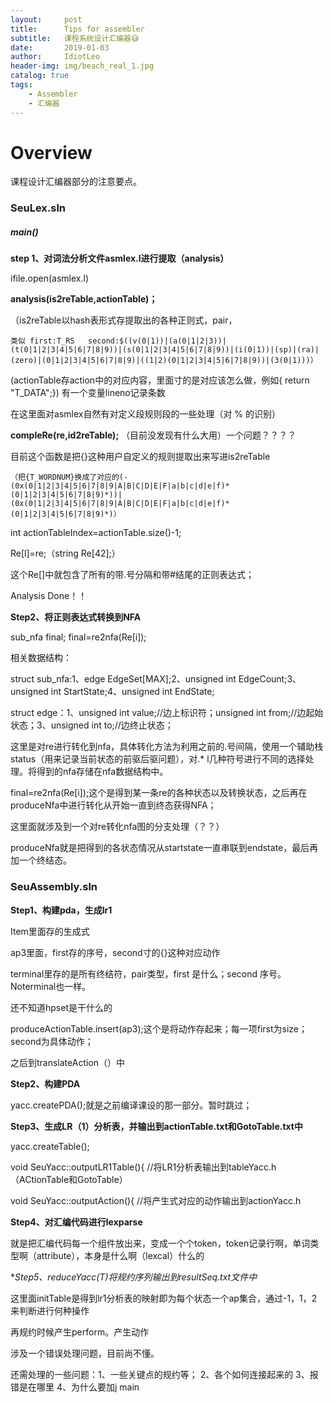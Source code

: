 ```yaml
---
layout:     post
title:      Tips for assembler
subtitle:   课程系统设计汇编器😅
date:       2019-01-03
author:     IdiotLeo
header-img: img/beach_real_1.jpg
catalog: true
tags:
    - Assembler
    - 汇编器
---
```


# Overview

课程设计汇编器部分的注意要点。

### SeuLex.sln

##### main()

**step 1、对词法分析文件asmlex.l进行提取（analysis）**

ifile.open(asmlex.l)

**analysis(is2reTable,actionTable)；**

（is2reTable以hash表形式存提取出的各种正则式，pair，

`类似 first:T_RS   second:$((v(0|1))|(a(0|1|2|3))|(t(0|1|2|3|4|5|6|7|8|9))|(s(0|1|2|3|4|5|6|7|8|9))|(i(0|1))|(sp)|(ra)|(zero)|(0|1|2|3|4|5|6|7|8|9)|((1|2)(0|1|2|3|4|5|6|7|8|9))|(3(0|1)))）`

(actionTable存action中的对应内容，里面寸的是对应该怎么做，例如{ return "T_DATA";})  有一个变量lineno记录条数

在这里面对asmlex自然有对定义段规则段的一些处理（对 % 的识别）

**compleRe(re,id2reTable);**  （目前没发现有什么大用）一个问题？？？？

目前这个函数是把{}这种用户自定义的规则提取出来写进is2reTable

`（把{T_WORDNUM}换成了对应的(-(0x(0|1|2|3|4|5|6|7|8|9|A|B|C|D|E|F|a|b|c|d|e|f)*(0|1|2|3|4|5|6|7|8|9)*))|(0x(0|1|2|3|4|5|6|7|8|9|A|B|C|D|E|F|a|b|c|d|e|f)*(0|1|2|3|4|5|6|7|8|9)*)）`

int actionTableIndex=actionTable.size()-1;

Re[l]=re;（string Re[42];）

这个Re[]中就包含了所有的带.号分隔和带#结尾的正则表达式；

Analysis Done！！

**Step2、将正则表达式转换到NFA**

sub_nfa final;  final=re2nfa(Re[i]);

相关数据结构：

struct sub_nfa:1、edge  EdgeSet[MAX];2、unsigned int EdgeCount;3、unsigned int StartState;4、unsigned int EndState;

struct edge：1、unsigned int value;//边上标识符；unsigned int from;//边起始状态；3、unsigned int to;//边终止状态；

这里是对re进行转化到nfa，具体转化方法为利用之前的.号间隔，使用一个辅助栈status（用来记录当前状态的前驱后驱问题），对.* l几种符号进行不同的选择处理。将得到的nfa存储在nfa数据结构中。

final=re2nfa(Re[i]);这个是得到某一条re的各种状态以及转换状态，之后再在produceNfa中进行转化从开始一直到终态获得NFA；

这里面就涉及到一个对re转化nfa图的分支处理（？？）

produceNfa就是把得到的各状态情况从startstate一直串联到endstate，最后再加一个终结态。

### SeuAssembly.sln

**Step1、构建pda，生成lr1**

Item里面存的生成式

ap3里面，first存的序号，second寸的{}这种对应动作

terminal里存的是所有终结符，pair类型，first 是什么；second 序号。Noterminal也一样。

还不知道hpset是干什么的

produceActionTable.insert(ap3);这个是将动作存起来；每一项first为size；second为具体动作；

之后到translateAction（）中

**Step2、构建PDA**

yacc.createPDA();就是之前编译课设的那一部分。暂时跳过；

**Step3、生成LR（1）分析表，并输出到actionTable.txt和GotoTable.txt中**

yacc.createTable();

void SeuYacc::outputLR1Table(){  //将LR1分析表输出到tableYacc.h（ACtionTable和GotoTable）

void SeuYacc::outputAction(){  //将产生式对应的动作输出到actionYacc.h

**Step4、对汇编代码进行lexparse**

就是把汇编代码每一个组件放出来，变成一个个token，token记录行啊，单词类型啊（attribute），本身是什么啊（lexcal）什么的

**Step5、reduceYacc(*T)将规约序列输出到resultSeq.txt文件中**

这里面initTable是得到lr1分析表的映射即为每个状态一个ap集合，通过-1，1，2来判断进行何种操作

再规约时候产生perform。产生动作

涉及一个错误处理问题，目前尚不懂。


还需处理的一些问题：1、一些关键点的规约等； 2、各个如何连接起来的 3、报错是在哪里 4、为什么要加j main

